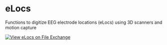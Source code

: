 # eLocs
Functions to digitize EEG electrode locations (eLocs) using 3D scanners and motion capture


[![View eLocs on File Exchange](https://www.mathworks.com/matlabcentral/images/matlab-file-exchange.svg)](https://www.mathworks.com/matlabcentral/fileexchange/74007-elocs)
